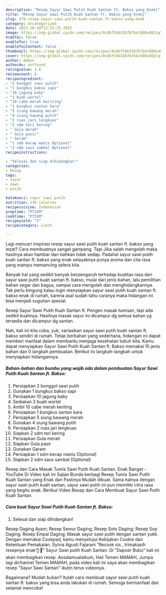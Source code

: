 ```yaml
---
description: "Resep Sayur Sawi Putih Kuah Santan ft. Bakso yang Enak}"
title: "Resep Sayur Sawi Putih Kuah Santan ft. Bakso yang Enak}"
slug: 479-resep-sayur-sawi-putih-kuah-santan-ft-bakso-yang-enak
category: Uncategorized
date: 2022-10-18T13:53:25.356Z
image: https://img-global.cpcdn.com/recipes/8c8bf54b32b7b7b4/680x482cq70/sayur-sawi-putih-kuah-santan-ft-bakso-foto-resep-utama.jpg
hideToc: false
enableToc: true
enableTocContent: false
thumbnail: https://img-global.cpcdn.com/recipes/8c8bf54b32b7b7b4/680x482cq70/sayur-sawi-putih-kuah-santan-ft-bakso-foto-resep-utama.jpg
cover: https://img-global.cpcdn.com/recipes/8c8bf54b32b7b7b4/680x482cq70/sayur-sawi-putih-kuah-santan-ft-bakso-foto-resep-utama.jpg
author: Admin
authorAv: notfound
ratingvalue: 3.6
reviewcount: 8
recipeingredient:
- "2 bonggol sawi putih"
- "1 bungkus bakso sapi"
- "10 jagung baby"
- "2 buah wortel"
- "10 cabe merah keriting"
- "1 bungkus santan kara"
- "5 siung bawang merah"
- "4 siung bawang putih"
- "2 ruas jari lengkuas"
- "2 sdm teri kering"
- " Gula merah"
- " Gula pasir"
- " Garam"
- "1 sdm kecap manis Optional"
- "2 sdm saus sambal Optional"
recipeinstructions:

- "Selesai dan siap dihidangkan!"
categories:
- Resep
tags:
- sayur
- sawi
- putih

katakunci: sayur sawi putih 
nutrition: 239 calories
recipecuisine: Indonesian
preptime: "PT15M"
cooktime: "PT55M"
recipeyield: "2"
recipecategory: Lunch

---
```



Lagi mencari inspirasi resep sayur sawi putih kuah santan ft. bakso yang lezat? Cara membuatnya sangat gampang. Tapi Jika salah mengolah maka hasilnya akan hambar dan bahkan tidak sedap. Padahal sayur sawi putih kuah santan ft. bakso yang enak selayaknya punya aroma dan cita rasa yang mampu memancing selera kita.


Banyak hal yang sedikit banyak berpengaruh terhadap kualitas rasa dari sayur sawi putih kuah santan ft. bakso, mulai dari jenis bahan, lalu pemilihan bahan segar dan bagus, sampai cara mengolah dan menghidangkannya. Tak perlu bingung kalau ingin menyiapkan sayur sawi putih kuah santan ft. bakso enak di rumah, karena asal sudah tahu caranya maka hidangan ini bisa menjadi suguhan spesial.

Resep Sayur Sawi Putih Kuah Santan ft. Pengen masak tumisan, tapi ada sedikit kuahnya. Hasilnya masak sayur ini dicampur dg semua bahan yg tersedia dan dicampur dg santan.


Nah, kali ini kita coba, yuk, variasikan sayur sawi putih kuah santan ft. bakso sendiri di rumah. Tetap berbahan yang sederhana, hidangan ini dapat memberi manfaat dalam membantu menjaga kesehatan tubuh kita. Kamu dapat menyiapkan Sayur Sawi Putih Kuah Santan ft. Bakso memakai 15 jenis bahan dan 0 langkah pembuatan. Berikut ini langkah-langkah untuk menyiapkan hidangannya.

<!--inarticleads1-->

##### Bahan-bahan dan bumbu yang wajib ada dalam pembuatan Sayur Sawi Putih Kuah Santan ft. Bakso:

1. Persiapkan 2 bonggol sawi putih
1. Gunakan 1 bungkus bakso sapi
1. Persiapkan 10 jagung baby
1. Sediakan 2 buah wortel
1. Ambil 10 cabe merah keriting
1. Persiapkan 1 bungkus santan kara
1. Persiapkan 5 siung bawang merah
1. Gunakan 4 siung bawang putih
1. Persiapkan 2 ruas jari lengkuas
1. Siapkan 2 sdm teri kering
1. Persiapkan  Gula merah
1. Siapkan  Gula pasir
1. Gunakan  Garam
1. Persiapkan 1 sdm kecap manis (Optional)
1. Siapkan 2 sdm saus sambal (Optional)


Resep dan Cara Masak Tumis Sawi Putih Kuah Santan. Enak Banget - YouTube Di Video kali ini Sajian Bunda berbagi Resep Tumis Sawi Putih Kuah Santan yang Enak dan Pastinya Mudah dibuat. Sama halnya dengan sayur sawi putih kuah santan, sayur sawi putih ini pun memiliki citra rasa yang begitu enak. Berikut Video Resep dan Cara Membuat Sayur Sawi Putih Kuah Santan. 

<!--inarticleads2-->

##### Cara buat Sayur Sawi Putih Kuah Santan ft. Bakso:


1. Selesai dan siap dihidangkan!

Resep Daging Ayam; Resep Semur Daging; Resep Soto Daging; Resep Sop Daging; Resep Empal Daging; Masak sayur sawi putih dengan santan yukk. Dengan memakai Cookpad, kamu menyetujui Kebijakan Cookie dan Ketentuan Pemakaian. Sylvia Agusti Fajarani &#34;Recook sis , trimakasih resepnya enak👌🤤&#34; Sayur Sawi putih Kuah Santan. Di &#34;Dapoer Bubu&#34; kali ini akan membagikan resep. Assalamualaikum, Haii Temen MAMAH, Jumpa lagi dichannel Temen MAMAH, pada video kali ini saya akan membagikan resep &#34;Sayur Sawi Santan&#34; ikutin terus videonya. 

Bagaimana? Mudah bukan? Itulah cara membuat sayur sawi putih kuah santan ft. bakso yang bisa anda lakukan di rumah. Semoga bermanfaat dan selamat mencoba!

